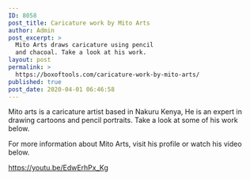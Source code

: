 ```yaml
---
ID: 8058
post_title: Caricature work by Mito Arts
author: Admin
post_excerpt: >
  Mito Arts draws caricature using pencil
  and chacoal. Take a look at his work.
layout: post
permalink: >
  https://boxoftools.com/caricature-work-by-mito-arts/
published: true
post_date: 2020-04-01 06:46:58
---
```

Mito arts is a caricature artist based in Nakuru Kenya, He is an expert in drawing cartoons and pencil portraits. Take a look at some of his work below.

<a data-elementor-lightbox-slideshow="all" href="https://boxoftools.com/wp-content/uploads/2020/03/DSC_0976-Large.jpg">
</a>
<a data-elementor-lightbox-slideshow="all" href="https://boxoftools.com/wp-content/uploads/2020/03/DSC_0973-Large.jpg">
</a>
<a data-elementor-lightbox-slideshow="all" href="https://boxoftools.com/wp-content/uploads/2020/01/WhatsApp-Image-2020-01-27-at-9.06.51-PM.jpeg">
</a>
<a data-elementor-lightbox-slideshow="all" href="https://boxoftools.com/wp-content/uploads/2020/01/WhatsApp-Image-2020-01-27-at-9.06.51-PM-1.jpeg">
</a>

For more information about Mito Arts, visit his profile or watch his video below.

https://youtu.be/EdwErhPx_Kg